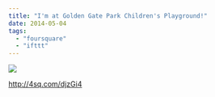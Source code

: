 ```yaml
---
title: "I'm at Golden Gate Park Children's Playground!"
date: 2014-05-04
tags: 
  - "foursquare"
  - "ifttt"
---
```


![](images/1hjelT0)  
  
http://4sq.com/djzGi4
